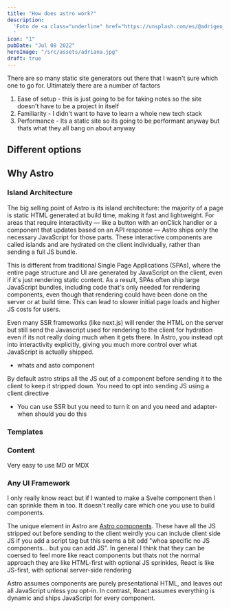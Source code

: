 ```yaml
---
title: "How does astro work?"
description:
  'Foto de <a class="underline" href="https://unsplash.com/es/@adrigeo_?utm_content=creditCopyText&utm_medium=referral&utm_source=unsplash">Adrianna Geo</a> en <a href="https://unsplash.com/es/fotos/una-pintura-en-el-techo-de-un-edificio-1rBg5YSi00c?utm_content=creditCopyText&utm_medium=referral&utm_source=unsplash" class="underline">Unsplash</a>
  '
icon: "1"
pubDate: "Jul 08 2022"
heroImage: "/src/assets/adriana.jpg"
draft: true
---
```


There are so many static site generators out there that I wasn't sure which one to go for. Ultimately there are a number of factors

1. Ease of setup - this is just going to be for taking notes so the site doesn't have to be a project in itself
2. Familiarity - I didn't want to have to learn a whole new tech stack
3. Performance - Its a static site so its going to be performant anyway but thats what they all bang on about anyway

## Different options

## Why Astro

### Island Architecture

The big selling point of Astro is its island architecture: the majority of a page is static HTML generated at build time, making it fast and lightweight. For areas that require interactivity — like a button with an onClick handler or a component that updates based on an API response — Astro ships only the necessary JavaScript for those parts. These interactive components are called islands and are hydrated on the client individually, rather than sending a full JS bundle.

This is different from traditional Single Page Applications (SPAs), where the entire page structure and UI are generated by JavaScript on the client, even if it's just rendering static content. As a result, SPAs often ship large JavaScript bundles, including code that's only needed for rendering components, even though that rendering could have been done on the server or at build time. This can lead to slower initial page loads and higher JS costs for users.

Even many SSR frameworks (like next.js) will render the HTML on the server but still send the Javascript used for rendering to the client for hydration even if its not really doing much when it gets there. In Astro, you instead opt into interactivity explicitly, giving you much more control over what JavaScript is actually shipped.

- whats and asto component

By default astro strips all the JS out of a component before sending it to the client to keep it stripped down. You need to opt into sending JS using a client directive

<MyReactComponent client:load />

- You can use SSR but you need to turn it on and you need and adapter- when should you do this

### Templates

### Content

Very easy to use MD or MDX

### Any UI Framework

I only really know react but if I wanted to make a Svelte component then I can sprinkle them in too. It doesn't really care which one you use to build components.

The unique element in Astro are [Astro components](https://docs.astro.build/en/basics/astro-components/). These have all the JS stripped out before sending to the client weirdly you can include client side JS if you add a script tag but this seems a bit odd "whoa specific no JS components... but you can add JS". In general I think that they can be coersed to feel more like react components but thats not the normal approach they are like HTML-first with optional JS sprinkles, React is like JS-first, with optional server-side rendering

Astro assumes components are purely presentational HTML, and leaves out all JavaScript unless you opt-in.
In contrast, React assumes everything is dynamic and ships JavaScript for every component.
